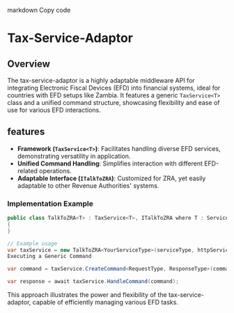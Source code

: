 markdown
Copy code
# Tax-Service-Adaptor

## Overview

The tax-service-adaptor is a highly adaptable middleware API for integrating Electronic Fiscal Devices (EFD) into financial systems, ideal for countries with EFD setups like Zambia. It features a generic `TaxService<T>` class and a unified command structure, showcasing flexibility and ease of use for various EFD interactions.

## features

- **Framework (`TaxService<T>`)**: Facilitates handling diverse EFD services, demonstrating versatility in application.
- **Unified Command Handling**: Simplifies interaction with different EFD-related operations.
- **Adaptable Interface (`ITalkToZRA`)**: Customized for ZRA, yet easily adaptable to other Revenue Authorities' systems.


### Implementation Example

```csharp
public class TalkToZRA<T> : TaxService<T>, ITalkToZRA where T : ServiceType
{
}

// Example usage
var taxService = new TalkToZRA<YourServiceType>(serviceType, httpService);
Executing a Generic Command
```

```csharp
var command = taxService.CreateCommand<RequestType, ResponseType>(commandType, requestData);

var response = await taxService.HandleCommand(command);
```

This approach illustrates the power and flexibility of the tax-service-adaptor, capable of efficiently managing various EFD tasks.

